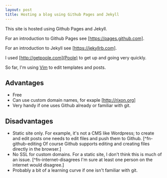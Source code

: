 ```yaml
---
layout: post
title: Hosting a blog using Github Pages and Jekyll
---
```


This site is hosted using Github Pages and Jekyll.

For an introduction to Github Pages see [https://pages.github.com].

For an introduction to Jekyll see [https://jekyllrb.com].

I used [http://getpoole.com](Poole) to get up and going very quickly.

So far, I'm using [Vim](http://www.vim.org) to edit templates and posts.

## Advantages
* Free
* Can use custom domain names, for exaple [http://rixon.org]
* Very handy if one uses Github already or familiar with git.

## Disadvantages
* Static site only. For example, it's not a CMS like Wordpress; to create and edit posts one needs to edit files and push them to Github. [^fn-github-editing Of course Github supports editing and creating files directly in the browser.]
* No SSL for custom domains. For a static site, I don't think this is much of an issue. [^fn-internet-disagrees I'm sure at least one person on the internet would disagree.]
* Probably a bit of a learning curve if one isn't familiar with git.
